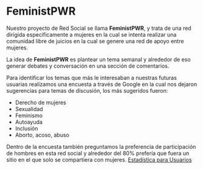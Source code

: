 # FeministPWR

Nuestro proyecto de Red Social se llama **FeministPWR**, y trata de una red dirigida específicamente a mujeres en la cual se intenta realizar una comunidad libre de juicios en la cual se genere una red de apoyo entre mujeres.

La idea de **FeministPWR** es plantear un tema semanal y alrededor de eso generar debates y conversación en una sección de comentarios.

Para identificar los temas que más le interesaban a nuestras futuras usuarias realizamos una encuesta a través de Google en la cual nos dejaron sugerencias para temas de discusión, los más sugeridos fueron:
- Derecho de mujeres
- Sexualidad
- Feminismo
- Autoayuda
- Inclusión
- Aborto, acoso, abuso

Dentro de la encuesta también preguntamos la preferencia de participación de hombres en esta red social y alrededor del 80% prefería que fuera un sitio en el que solo se compartiera con mujeres. 
[Estadística para Usuarios](https://github.com/PalomaZelada/SCL011-Social-Network/blob/master/src/IMG/estadismujeres.png)